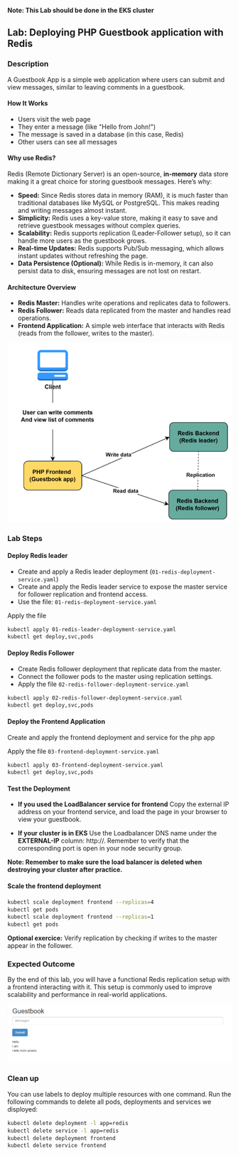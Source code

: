 **Note: This Lab should be done in the EKS cluster**

## Lab: Deploying PHP Guestbook application with Redis

### Description
A Guestbook App is a simple web application where users can submit and view messages, similar to leaving comments in a guestbook.

#### How It Works
- Users visit the web page
- They enter a message (like "Hello from John!")
- The message is saved in a database (in this case, Redis)
- Other users can see all messages

#### Why use Redis?
Redis (Remote Dictionary Server) is an open-source, **in-memory** data store making it a great choice for storing guestbook messages. Here’s why:

- **Speed:** Since Redis stores data in memory (RAM), it is much faster than traditional databases like MySQL or PostgreSQL. This makes reading and writing messages almost instant.
- **Simplicity:** Redis uses a key-value store, making it easy to save and retrieve guestbook messages without complex queries.
- **Scalability:** Redis supports replication (Leader-Follower setup), so it can handle more users as the guestbook grows.
- **Real-time Updates:** Redis supports Pub/Sub messaging, which allows instant updates without refreshing the page.
- **Data Persistence (Optional):** While Redis is in-memory, it can also persist data to disk, ensuring messages are not lost on restart.

#### Architecture Overview
- **Redis Master:** Handles write operations and replicates data to followers.
- **Redis Follower:** Reads data replicated from the master and handles read operations.
- **Frontend Application:** A simple web interface that interacts with Redis (reads from the follower, writes to the master).

![guestbook-architecture](guestbook-architecture.PNG)


### Lab Steps

#### Deploy Redis leader

- Create and apply a Redis leader deployment (`01-redis-deployment-service.yaml`)
- Create and apply the Redis leader service to expose the master service for follower replication and frontend access.
- Use the file: `01-redis-deployment-service.yaml`

Apply the file
```bash
kubectl apply 01-redis-leader-deployment-service.yaml
kubectl get deploy,svc,pods
```

#### Deploy Redis Follower

- Create Redis follower deployment that replicate data from the master.
- Connect the follower pods to the master using replication settings.
- Apply the file `02-redis-follower-deployment-service.yaml`
```bash
kubectl apply 02-redis-follower-deployment-service.yaml
kubectl get deploy,svc,pods
```

#### Deploy the Frontend Application

Create and apply the frontend deployment and service for the php app

Apply the file `03-frontend-deployment-service.yaml`
```bash
kubectl apply 03-frontend-deployment-service.yaml
kubectl get deploy,svc,pods
```

#### Test the Deployment

- **If you used the LoadBalancer service for frontend** 
Copy the external IP address on your frontend service, and load the page in your browser to view your guestbook.

- **If your cluster is in EKS**
Use the Loadbalancer DNS name under the **EXTERNAL-IP** column: http://<Lb-dns>. Remember to verify that the corresponding port is open in your node security group.

**Note: Remember to make sure the load balancer is deleted when destroying your cluster after practice.**


#### Scale the frontend deployment
```bash
kubectl scale deployment frontend --replicas=4
kubectl get pods
kubectl scale deployment frontend --replicas=1
kubectl get pods
```
**Optional exercice:** Verify replication by checking if writes to the master appear in the follower.

### Expected Outcome
By the end of this lab, you will have a functional Redis replication setup with a frontend interacting with it. This setup is commonly used to improve scalability and performance in real-world applications.

![guestbook app](guestbook.png)

### Clean up

You can use labels to deploy multiple resources with one command. Run the following commands to delete all pods, deployments and services we disployed:
```bash
kubectl delete deployment -l app=redis
kubectl delete service -l app=redis
kubectl delete deployment frontend
kubectl delete service frontend
```

